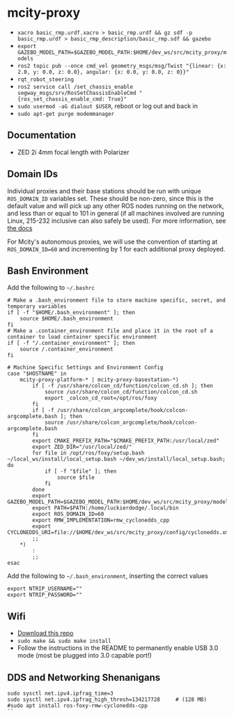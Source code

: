 # mcity-proxy

* `xacro basic_rmp.urdf.xacro > basic_rmp.urdf && gz sdf -p basic_rmp.urdf > basic_rmp_description/basic_rmp.sdf && gazebo`
* `export GAZEBO_MODEL_PATH=$GAZEBO_MODEL_PATH:$HOME/dev_ws/src/mcity_proxy/models`
* `ros2 topic pub --once cmd_vel geometry_msgs/msg/Twist "{linear: {x: 2.0, y: 0.0, z: 0.0}, angular: {x: 0.0, y: 0.0, z: 0}}"`
* `rqt_robot_steering`
* `ros2 service call /set_chassis_enable segway_msgs/srv/RosSetChassisEnableCmd "{ros_set_chassis_enable_cmd: True}"`
* `sudo usermod -aG dialout $USER`, reboot or log out and back in
* `sudo apt-get purge modemmanager`

## Documentation

* ZED 2i 4mm focal length with Polarizer

## Domain IDs

Individual proxies and their base stations should be run with unique `ROS_DOMAIN_ID` variables set. These should be non-zero, since this is the default value and will pick up any other ROS nodes running on the network, and less than or equal to 101 in general (if all machines involved are running Linux, 215-232 inclusive can also safely be used). For more information, see [the docs](https://docs.ros.org/en/dashing/Concepts/About-Domain-ID.html)

For Mcity's autonomous proxies, we will use the convention of starting at `ROS_DOMAIN_ID=60` and incrementing by 1 for each additional proxy deployed.

## Bash Environment

Add the following to `~/.bashrc`

```
# Make a .bash_environment file to store machine specific, secret, and temporary variables
if [ -f "$HOME/.bash_environment" ]; then
	source $HOME/.bash_environment
fi
# Make a .container_environment file and place it in the root of a container to load container specific environment
if [ -f "/.container_environment" ]; then
	source /.container_environment
fi

# Machine Specific Settings and Environment Config
case "$HOSTNAME" in
	mcity-proxy-platform-* | mcity-proxy-basestation-*)
		if [ -f /usr/share/colcon_cd/function/colcon_cd.sh ]; then
			source /usr/share/colcon_cd/function/colcon_cd.sh
			export _colcon_cd_root=/opt/ros/foxy
		fi
		if [ -f /usr/share/colcon_argcomplete/hook/colcon-argcomplete.bash ]; then
			source /usr/share/colcon_argcomplete/hook/colcon-argcomplete.bash
		fi
		export CMAKE_PREFIX_PATH="$CMAKE_PREFIX_PATH:/usr/local/zed"
		export ZED_DIR="/usr/local/zed/"
		for file in /opt/ros/foxy/setup.bash ~/local_ws/install/local_setup.bash ~/dev_ws/install/local_setup.bash; do
			if [ -f "$file" ]; then
				source $file
			fi
		done
		export GAZEBO_MODEL_PATH=$GAZEBO_MODEL_PATH:$HOME/dev_ws/src/mcity_proxy/models
		export PATH=$PATH:/home/luckierdodge/.local/bin
		export ROS_DOMAIN_ID=60
		export RMW_IMPLEMENTATION=rmw_cyclonedds_cpp
		export CYCLONEDDS_URI=file://$HOME/dev_ws/src/mcity_proxy/config/cyclonedds.xml
		;;
	*)
		:
		;;
esac
```

Add the following to `~/.bash_environment`, inserting the correct values

```
export NTRIP_USERNAME=""
export NTRIP_PASSWORD=""
```


## Wifi

* [Download this repo](https://github.com/RinCat/RTL88x2BU-Linux-Driver)
* `sudo make && sudo make install`
* Follow the instructions in the README to permanently enable USB 3.0 mode (most be plugged into 3.0 capable port!)


## DDS and Networking Shenanigans

```
sudo sysctl net.ipv4.ipfrag_time=3
sudo sysctl net.ipv4.ipfrag_high_thresh=134217728     # (128 MB)
#sudo apt install ros-foxy-rmw-cyclonedds-cpp
``
